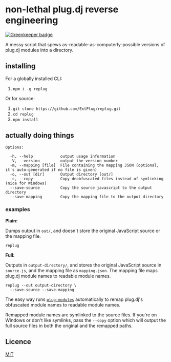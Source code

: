 # non-lethal plug.dj reverse engineering

[![Greenkeeper badge](https://badges.greenkeeper.io/extplug/replug.svg)](https://greenkeeper.io/)

A messy script that spews as-readable-as-computerly-possible versions of plug.dj
modules into a directory.

## installing

For a globally installed CLI:

1. `npm i -g replug`

Or for source:

1. `git clone https://github.com/ExtPlug/replug.git`
1. `cd replug`
1. `npm install`

## actually doing things

    Options:

      -h, --help            output usage information
      -V, --version         output the version number
      -m, --mapping [file]  File containing the mapping JSON (optional, it's auto-generated if no file is given)
      -o, --out [dir]       Output directory [out/]
      -c, --copy            Copy deobfuscated files instead of symlinking (nice for Windows)
      --save-source         Copy the source javascript to the output directory
      --save-mapping        Copy the mapping file to the output directory

### examples

**Plain:**

Dumps output in `out/`, and doesn't store the original JavaScript source or the
mapping file.

```
replug
```

**Full:**

Outputs in `output-directory/`, and stores the original JavaScript source in
`source.js`, and the mapping file as `mapping.json`. The mapping file maps
plug.dj module names to readable module names.

```
replug --out output-directory \
  --save-source --save-mapping
```

The easy way runs [`plug-modules`](https://github.com/ExtPlug/plug-modules)
automatically to remap plug.dj's obfuscated module names to readable module
names.

Remapped module names are symlinked to the source files. If you're on Windows
or don't like symlinks, pass the `--copy` option which will output the full
source files in both the original and the remapped paths.

## Licence

[MIT](./LICENSE)
